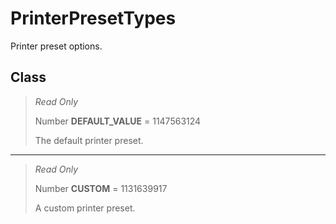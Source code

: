 # PrinterPresetTypes
Printer preset options.

## Class
> *Read Only* 
> 
> Number **DEFAULT_VALUE** = 1147563124
> 
> The default printer preset.
*** 
> *Read Only* 
> 
> Number **CUSTOM** = 1131639917
> 
> A custom printer preset.

